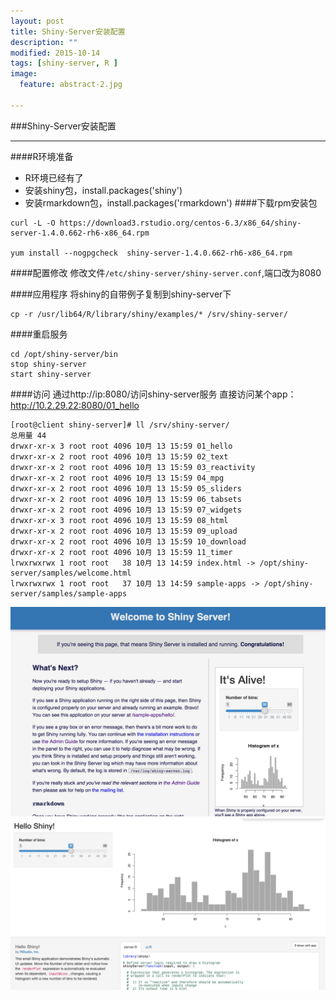 ```yaml
---
layout: post
title: Shiny-Server安装配置
description: ""
modified: 2015-10-14
tags: [shiny-server, R ]
image:
  feature: abstract-2.jpg

---
```


###Shiny-Server安装配置
- - -

####R环境准备

* R环境已经有了
* 安装shiny包，install.packages('shiny')
* 安装rmarkdown包，install.packages('rmarkdown')
####下载rpm安装包

~~~
curl -L -O https://download3.rstudio.org/centos-6.3/x86_64/shiny-server-1.4.0.662-rh6-x86_64.rpm

yum install --nogpgcheck  shiny-server-1.4.0.662-rh6-x86_64.rpm
~~~

####配置修改
修改文件`/etc/shiny-server/shiny-server.conf`,端口改为8080

####应用程序
将shiny的自带例子复制到shiny-server下

~~~
cp -r /usr/lib64/R/library/shiny/examples/* /srv/shiny-server/
~~~

####重启服务

~~~
cd /opt/shiny-server/bin
stop shiny-server
start shiny-server
~~~

####访问
通过http://ip:8080/访问shiny-server服务
直接访问某个app：http://10.2.29.22:8080/01_hello

~~~
[root@client shiny-server]# ll /srv/shiny-server/
总用量 44
drwxr-xr-x 3 root root 4096 10月 13 15:59 01_hello
drwxr-xr-x 2 root root 4096 10月 13 15:59 02_text
drwxr-xr-x 2 root root 4096 10月 13 15:59 03_reactivity
drwxr-xr-x 2 root root 4096 10月 13 15:59 04_mpg
drwxr-xr-x 2 root root 4096 10月 13 15:59 05_sliders
drwxr-xr-x 2 root root 4096 10月 13 15:59 06_tabsets
drwxr-xr-x 2 root root 4096 10月 13 15:59 07_widgets
drwxr-xr-x 3 root root 4096 10月 13 15:59 08_html
drwxr-xr-x 2 root root 4096 10月 13 15:59 09_upload
drwxr-xr-x 2 root root 4096 10月 13 15:59 10_download
drwxr-xr-x 2 root root 4096 10月 13 15:59 11_timer
lrwxrwxrwx 1 root root   38 10月 13 14:59 index.html -> /opt/shiny-server/samples/welcome.html
lrwxrwxrwx 1 root root   37 10月 13 14:59 sample-apps -> /opt/shiny-server/samples/sample-apps
~~~ 

![shiny-server](/images/shiny-server.png)
![shiny-server-01-hello](/images/shiny-server-hello.png)